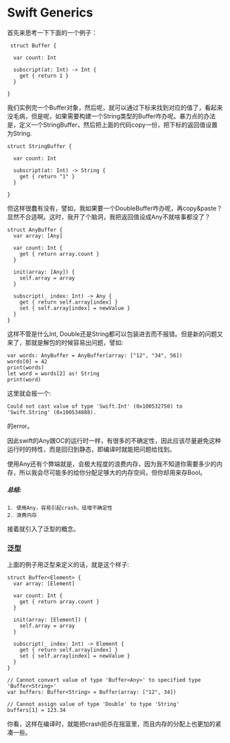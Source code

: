 # Swift Generics

首先来思考一下下面的一个例子：

	 struct Buffer {
	  
	  var count: Int
	  
	  subscript(at: Int) -> Int {
	    get { return 1 }
	  }
	  
	}
	
我们实例完一个Buffer对象，然后呢，就可以通过下标来找到对应的值了，看起来没毛病，但是呢，如果需要构建一个String类型的Buffer咋办呢。暴力点的办法是，定义一个StringBuffer，然后把上面的代码copy一份，把下标的返回值设置为String.

	struct StringBuffer {
  
	  var count: Int
	  
	  subscript(at: Int) -> String {
	    get { return "1" }
	  }
	  
	}
	
但这样很蠢有没有，譬如，我如果要一个DoubleBuffer咋办呢，再copy&paste？显然不合适啊。这时，我开了个脑洞，我把返回值设成Any不就啥事都没了？

	struct AnyBuffer {
	  var array: [Any]
	  
	  var count: Int {
	    get { return array.count }
	  }
	  
	  init(array: [Any]) {
	    self.array = array
	  }
	  
	  subscript(_ index: Int) -> Any {
	    get { return self.array[index] }
	    set { self.array[index] = newValue }
	  }
	}
	
这样不管是什么Int, Double还是String都可以包装进去而不报错。但是新的问题又来了，那就是解包的时候容易出问题，譬如:
	
	var words: AnyBuffer = AnyBuffer(array: ["12", "34", 56])
	words[0] = 42
	print(words)
	let word = words[2] as! String
	print(word)
	
这里就会报一个:

	Could not cast value of type 'Swift.Int' (0x100532750) to 'Swift.String' (0x100534888).
	
的error。

因此swift的Any跟OC的运行时一样，有很多的不确定性，因此应该尽量避免这种运行时的特性，而是回归到静态，即编译时就能把问题给找到。

使用Any还有个弊端就是，会极大程度的浪费内存，因为我不知道你需要多少的内存，所以我会尽可能多的给你分配足够大的内存空间，但你却用来存Bool。

##### 总结:
	
	1. 使用Any，容易引起crash，徒增不确定性
	2. 浪费内存

接着就引入了泛型的概念。

### 泛型

上面的例子用泛型来定义的话，就是这个样子:
	
	struct Buffer<Element> {
	  var array: [Element]
	  
	  var count: Int {
	    get { return array.count }
	  }
	  
	  init(array: [Element]) {
	    self.array = array
	  }
	  
	  subscript(_ index: Int) -> Element {
	    get { return self.array[index] }
	    set { self.array[index] = newValue }
	  }
	}
	
	// Cannot convert value of type 'Buffer<Any>' to specified type 'Buffer<String>'
	var buffers: Buffer<String> = Buffer(array: ["12", 34])
	
	// Cannot assign value of type 'Double' to type 'String'
	buffers[1] = 123.34
	
你看，这样在编译时，就能把crash扼杀在摇篮里，而且内存的分配上也更加的紧凑一些。